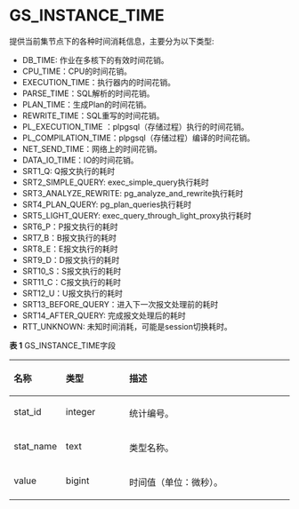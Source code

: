 # GS\_INSTANCE\_TIME<a name="ZH-CN_TOPIC_0289900080"></a>

提供当前集节点下的各种时间消耗信息，主要分为以下类型:

-   DB\_TIME: 作业在多核下的有效时间花销。
-   CPU\_TIME：CPU的时间花销。
-   EXECUTION\_TIME：执行器内的时间花销。
-   PARSE\_TIME：SQL解析的时间花销。
-   PLAN\_TIME：生成Plan的时间花销。
-   REWRITE\_TIME：SQL重写的时间花销。
-   PL\_EXECUTION\_TIME ：plpgsql（存储过程）执行的时间花销。
-   PL\_COMPILATION\_TIME：plpgsql（存储过程）编译的时间花销。
-   NET\_SEND\_TIME：网络上的时间花销。
-   DATA\_IO\_TIME：IO的时间花销。
-   SRT1_Q: Q报文执行的耗时
-   SRT2_SIMPLE_QUERY: exec_simple_query执行耗时
-   SRT3_ANALYZE_REWRITE: pg_analyze_and_rewrite执行耗时
-   SRT4_PLAN_QUERY: pg_plan_queries执行耗时
-   SRT5_LIGHT_QUERY: exec_query_through_light_proxy执行耗时
-   SRT6_P：P报文执行的耗时
-   SRT7_B：B报文执行的耗时
-   SRT8_E：E报文执行的耗时
-   SRT9_D：D报文执行的耗时
-   SRT10_S：S报文执行的耗时
-   SRT11_C：C报文执行的耗时
-   SRT12_U：U报文执行的耗时
-   SRT13_BEFORE_QUERY：进入下一次报文处理前的耗时
-   SRT14_AFTER_QUERY: 完成报文处理后的耗时
-   RTT_UNKNOWN: 未知时间消耗，可能是session切换耗时。

**表 1**  GS\_INSTANCE\_TIME字段

<a name="zh-cn_topic_0283137436_zh-cn_topic_0237122542_table1442423914333"></a>
<table><thead align="left"><tr id="zh-cn_topic_0283137436_zh-cn_topic_0237122542_row18577739163316"><th class="cellrowborder" valign="top" width="17.27%" id="mcps1.2.4.1.1"><p id="zh-cn_topic_0283137436_zh-cn_topic_0237122542_p857711399331"><a name="zh-cn_topic_0283137436_zh-cn_topic_0237122542_p857711399331"></a><a name="zh-cn_topic_0283137436_zh-cn_topic_0237122542_p857711399331"></a><strong id="zh-cn_topic_0283137436_zh-cn_topic_0237122542_b13577839103318"><a name="zh-cn_topic_0283137436_zh-cn_topic_0237122542_b13577839103318"></a><a name="zh-cn_topic_0283137436_zh-cn_topic_0237122542_b13577839103318"></a>名称</strong></p>
</th>
<th class="cellrowborder" valign="top" width="22.82%" id="mcps1.2.4.1.2"><p id="zh-cn_topic_0283137436_zh-cn_topic_0237122542_p19577239113315"><a name="zh-cn_topic_0283137436_zh-cn_topic_0237122542_p19577239113315"></a><a name="zh-cn_topic_0283137436_zh-cn_topic_0237122542_p19577239113315"></a><strong id="zh-cn_topic_0283137436_zh-cn_topic_0237122542_b15577639183318"><a name="zh-cn_topic_0283137436_zh-cn_topic_0237122542_b15577639183318"></a><a name="zh-cn_topic_0283137436_zh-cn_topic_0237122542_b15577639183318"></a>类型</strong></p>
</th>
<th class="cellrowborder" valign="top" width="59.91%" id="mcps1.2.4.1.3"><p id="zh-cn_topic_0283137436_zh-cn_topic_0237122542_p4577439153315"><a name="zh-cn_topic_0283137436_zh-cn_topic_0237122542_p4577439153315"></a><a name="zh-cn_topic_0283137436_zh-cn_topic_0237122542_p4577439153315"></a><strong id="zh-cn_topic_0283137436_zh-cn_topic_0237122542_b19578183933316"><a name="zh-cn_topic_0283137436_zh-cn_topic_0237122542_b19578183933316"></a><a name="zh-cn_topic_0283137436_zh-cn_topic_0237122542_b19578183933316"></a>描述</strong></p>
</th>
</tr>
</thead>
<tbody><tr id="zh-cn_topic_0283137436_zh-cn_topic_0237122542_row175781339153312"><td class="cellrowborder" valign="top" width="17.27%" headers="mcps1.2.4.1.1 "><p id="zh-cn_topic_0283137436_zh-cn_topic_0237122542_p13578143993312"><a name="zh-cn_topic_0283137436_zh-cn_topic_0237122542_p13578143993312"></a><a name="zh-cn_topic_0283137436_zh-cn_topic_0237122542_p13578143993312"></a>stat_id</p>
</td>
<td class="cellrowborder" valign="top" width="22.82%" headers="mcps1.2.4.1.2 "><p id="zh-cn_topic_0283137436_zh-cn_topic_0237122542_p1057853912337"><a name="zh-cn_topic_0283137436_zh-cn_topic_0237122542_p1057853912337"></a><a name="zh-cn_topic_0283137436_zh-cn_topic_0237122542_p1057853912337"></a>integer</p>
</td>
<td class="cellrowborder" valign="top" width="59.91%" headers="mcps1.2.4.1.3 "><p id="zh-cn_topic_0283137436_zh-cn_topic_0237122542_p1757873920336"><a name="zh-cn_topic_0283137436_zh-cn_topic_0237122542_p1757873920336"></a><a name="zh-cn_topic_0283137436_zh-cn_topic_0237122542_p1757873920336"></a>统计编号。</p>
</td>
</tr>
<tr id="zh-cn_topic_0283137436_zh-cn_topic_0237122542_row17578153914339"><td class="cellrowborder" valign="top" width="17.27%" headers="mcps1.2.4.1.1 "><p id="zh-cn_topic_0283137436_zh-cn_topic_0237122542_p857812394333"><a name="zh-cn_topic_0283137436_zh-cn_topic_0237122542_p857812394333"></a><a name="zh-cn_topic_0283137436_zh-cn_topic_0237122542_p857812394333"></a>stat_name</p>
</td>
<td class="cellrowborder" valign="top" width="22.82%" headers="mcps1.2.4.1.2 "><p id="zh-cn_topic_0283137436_zh-cn_topic_0237122542_p1257873983311"><a name="zh-cn_topic_0283137436_zh-cn_topic_0237122542_p1257873983311"></a><a name="zh-cn_topic_0283137436_zh-cn_topic_0237122542_p1257873983311"></a>text</p>
</td>
<td class="cellrowborder" valign="top" width="59.91%" headers="mcps1.2.4.1.3 "><p id="zh-cn_topic_0283137436_zh-cn_topic_0237122542_p13578103973319"><a name="zh-cn_topic_0283137436_zh-cn_topic_0237122542_p13578103973319"></a><a name="zh-cn_topic_0283137436_zh-cn_topic_0237122542_p13578103973319"></a>类型名称。</p>
</td>
</tr>
<tr id="zh-cn_topic_0283137436_zh-cn_topic_0237122542_row14578123913314"><td class="cellrowborder" valign="top" width="17.27%" headers="mcps1.2.4.1.1 "><p id="zh-cn_topic_0283137436_zh-cn_topic_0237122542_p1357933910338"><a name="zh-cn_topic_0283137436_zh-cn_topic_0237122542_p1357933910338"></a><a name="zh-cn_topic_0283137436_zh-cn_topic_0237122542_p1357933910338"></a>value</p>
</td>
<td class="cellrowborder" valign="top" width="22.82%" headers="mcps1.2.4.1.2 "><p id="zh-cn_topic_0283137436_zh-cn_topic_0237122542_p75791139173314"><a name="zh-cn_topic_0283137436_zh-cn_topic_0237122542_p75791139173314"></a><a name="zh-cn_topic_0283137436_zh-cn_topic_0237122542_p75791139173314"></a>bigint</p>
</td>
<td class="cellrowborder" valign="top" width="59.91%" headers="mcps1.2.4.1.3 "><p id="zh-cn_topic_0283137436_zh-cn_topic_0237122542_p125797399330"><a name="zh-cn_topic_0283137436_zh-cn_topic_0237122542_p125797399330"></a><a name="zh-cn_topic_0283137436_zh-cn_topic_0237122542_p125797399330"></a>时间值（单位：微秒）。</p>
</td>
</tr>
</tbody>
</table>

